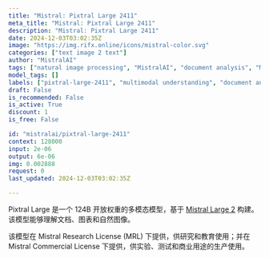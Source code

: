 ```yaml
---
title: "Mistral: Pixtral Large 2411"
meta_title: "Mistral: Pixtral Large 2411"
description: "Mistral: Pixtral Large 2411"
date: 2024-12-03T03:02:35Z
image: "https://img.rifx.online/icons/mistral-color.svg"
categories: ["text image 2 text"]
author: "MistralAI"
tags: ["natural image processing", "MistralAI", "document analysis", "Machine Learning", "Natural Language Processing", "pixtral-large-2411", "Data Science", "Technology", "chart interpretation", "multimodal understanding", "Computer Vision"]
model_tags: []
labels: ["pixtral-large-2411", "multimodal understanding", "document analysis", "chart interpretation", "natural image processing"]
draft: False
is_recommended: False
is_active: True
discount: 1
is_free: False

id: "mistralai/pixtral-large-2411"
context: 128000
input: 2e-06
output: 6e-06
img: 0.002888
request: 0
last_updated: 2024-12-03T03:02:35Z

---
```


Pixtral Large 是一个 124B 开放权重的多模态模型，基于 [Mistral Large 2](/mistralai/mistral-large-2411) 构建。该模型能够理解文档、图表和自然图像。

该模型在 Mistral Research License (MRL) 下提供，供研究和教育使用；并在 Mistral Commercial License 下提供，供实验、测试和商业用途的生产使用。

